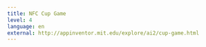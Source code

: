 ```yaml
---
title: NFC Cup Game
level: 4
language: en
external: http://appinventor.mit.edu/explore/ai2/cup-game.html
---
```

